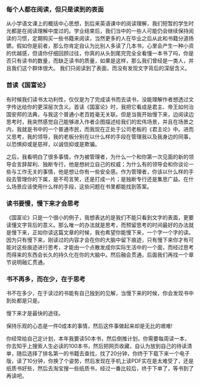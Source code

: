 ### 每个人都在阅读，但只是读到的表面
从小学语文课上的概括中心思想，到后来英语课中的阅读理解，我们短暂的学生时光都是在阅读理解中度过的。学业结束后，我们当中的一些人可能仍会继续保持阅读的习惯，定期购买一些书籍来阅读，当然更多的人在毕业之后从此和书籍分道扬镳。假如你是前者，那么你肯定自认为比别人多读了几本书，心里会产生一种小资的优越感，但请你仔细回顾过往，你真的从头到尾完完全全看懂一本书了吗，你是否只有读书的数量，而缺乏读书的质量，如果是这样，那么我们曾经是一类人，并且我们这个群体很大。
我们只阅读到了表面，而没有发现文字背后的深层含义。

### 首读《国富论》
有时候我们读书太功利性，仅仅是为了完成读书而去读书，没能理解作者想透过文字传达给你的更深层次含义。首读《国富论》时，我把它看成是君主、帝王如何治国安邦的法典，与我这个普通小老百姓毫无关联。但是当我开始慢下来，边阅读边思考时，我突然感觉自己能够进入作者企图描述给我们的宏伟场景，并且在场景之内，我就是书中的一个普通市民，而我现在正处于公司老板的《君主论》中。进而又思考，我的领导，我的老板分别在以什么样的手段在管理我以及我身边的同事，以恐惧抑或是慈祥，以诚信抑或是欺骗。

之后，我看明白了很多事情，作为被管理者，为什么一个和你第一次见面的新的领导会言辞犀利、独断专行，他是想树立自己的权威；为什么有的领导会和你谈论一些与工作无关的事情，他是想让你有一些安全感。作为管理者，你该以什么样的手段去管理你的下属，是不苟言笑，还是打成一片；是独断专行还是集思广益。在什么场景应该使用什么样的手段，这些问题在书里都能找到答案。

### 读书要慢，慢下来才会思考
《国富论》只是一个很小的例子，我想表达的是我们不能只看到文字的表面，更要读懂文字背后的意义。那么唯一的办法就是思考，而预留思考的时间最好的办法就是慢下来，正如你读这篇文章的时候，我也希望你能慢下来，一个字一个字的读。因为只有慢下来，刚读过的内容才会在你的大脑中留下痕迹，只有慢下来你才有可能对这些痕迹进行思考，才能由一个点散发成你实际生活中的一个面，而经过思考而得来的东西会长久的持久化在你的大脑中。然后融会贯通，后面我们再找一个章节说明融汇贯通。

### 书不再多，而在少，在于思考
书不在多少，在于读过的书能有自己独到的见解，当慢下来的时候，你会发现书中到处都是只是。

慢下来才是最快的途径。

保持乐观的心态是一件0成本的事情，然后这件事做起来却是无比的艰难!

你经常给自己定计划，本年我要读50本书，然后倒推计划，你需要每周读一本，你去知乎上搜索人生必读的100本书，然后把网页收藏，自认为放到自己的待读清单，随后选择了排名第一的书籍去查找，找了20分钟，你终于下载下来一个电子版，读了10分钟，你换了个姿势，然后发现在手机上读PDF实在是太难受了，还是纸质书好些，然后去淘宝搜一些纸质书，经过一番比较后，终于下单了，等书到了再读吧。